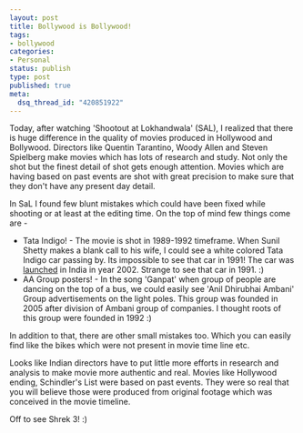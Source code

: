 ```yaml
--- 
layout: post
title: Bollywood is Bollywood!
tags: 
- bollywood
categories:
- Personal
status: publish
type: post
published: true
meta: 
  dsq_thread_id: "420851922"
---
```

Today, after watching 'Shootout at Lokhandwala' (SAL), I realized that there is huge difference in the quality of movies produced in Hollywood and Bollywood. Directors like Quentin Tarantino, Woody Allen and Steven Spielberg make movies which has lots of research and study. Not only the shot but the finest detail of shot gets enough attention. Movies which are having based on past events are shot with great precision to make sure that they don't have any present day detail.

In SaL I found few blunt mistakes which could have been fixed while shooting or at least at the editing time. On the top of mind few things come are -

* Tata Indigo! - The movie is shot in 1989-1992 timeframe. When Sunil Shetty makes a blank call to his wife, I could see a white colored Tata Indigo car passing by. Its impossible to see that car in 1991! The car was <a href="http://www.tatamotors.com/our_world/rearview.php">launched</a> in India in year 2002. Strange to see that car in 1991. :)
* AA Group posters! - In the song 'Ganpat' when group of people are dancing on the top of a bus, we could easily see 'Anil Dhirubhai Ambani' Group advertisements on the light poles. This group was founded in 2005 after division of Ambani group of companies. I thought roots of this group were founded in 1992 :)

In addition to that, there are other small mistakes too. Which you can easily find like the bikes which were not present in movie time line etc.

Looks like Indian directors have to put little more efforts in research and analysis to make movie more authentic and real. Movies like Hollywood ending, Schindler's List were based on past events. They were so real that you will believe those were produced from original footage which was conceived in the movie timeline.

Off to see Shrek 3! :)
